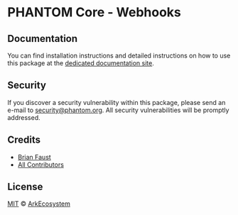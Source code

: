 # PHANTOM Core - Webhooks

## Documentation

You can find installation instructions and detailed instructions on how to use this package at the [dedicated documentation site](https://docs.phantom.org/guidebook/core/plugins/core-webhooks.html).

## Security

If you discover a security vulnerability within this package, please send an e-mail to security@phantom.org. All security vulnerabilities will be promptly addressed.

## Credits

- [Brian Faust](https://github.com/faustbrian)
- [All Contributors](../../../../contributors)

## License

[MIT](LICENSE) © [ArkEcosystem](https://ark.io)
